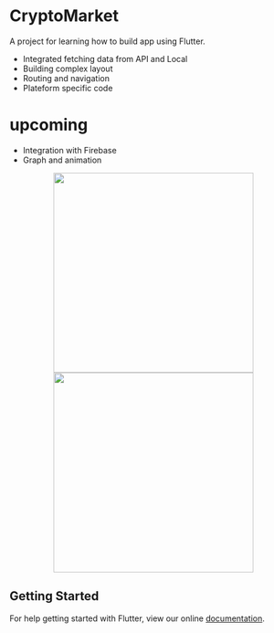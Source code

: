 # CryptoMarket

A project for learning how to build app using Flutter.
- Integrated fetching data from API and Local
- Building complex layout
- Routing and navigation
- Plateform specific code

# upcoming
- Integration with Firebase
- Graph and animation

<p align="center">
  <img src="https://github.com/prathanbomb/crypto_market/blob/master/screenshot/Screenshot_1508310487.png" width="350"/>
  <img src="https://github.com/prathanbomb/crypto_market/blob/master/screenshot/Simulator%20Screen%20Shot%20-%20iPhone%208%20-%202017-10-18%20at%2014.01.52.png" width="350"/>
</p>

## Getting Started

For help getting started with Flutter, view our online
[documentation](http://flutter.io/).
